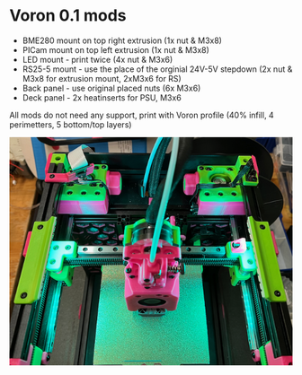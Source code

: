 # Voron 0.1 mods

- BME280 mount on top right extrusion (1x nut & M3x8)
- PICam mount on top left extrusion (1x nut & M3x8)
- LED mount - print twice (4x nut & M3x6)
- RS25-5 mount - use the place of the orginial 24V-5V stepdown (2x nut & M3x8 for extrusion mount, 2xM3x6 for RS)
- Back panel - use original placed nuts (6x M3x6)
- Deck panel - 2x heatinserts for PSU, M3x6

All mods do not need any support, print with Voron profile (40% infill, 4 perimetters, 5 bottom/top layers)

![Extrusion mods](https://github.com/rovili/Voron0.1mods/blob/main/Pictures/IMG_0588.png)



